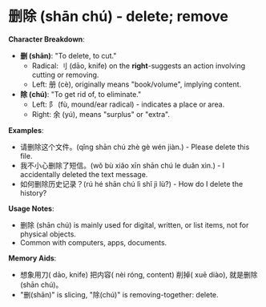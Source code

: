 # **删除 (shān chú) - delete; remove**

**Character Breakdown**:  
- **删 (shān)**: "To delete, to cut."
  - Radical: 刂 (dāo, knife) on the **right**-suggests an action involving cutting or removing.
  - Left: 册 (cè), originally means "book/volume", implying content.  
- **除 (chú)**: "To get rid of, to eliminate."
  - Left: 阝 (fù, mound/ear radical) - indicates a place or area.
  - Right: 余 (yú), means "surplus" or "extra".

**Examples**:  
- 请删除这个文件。(qǐng shān chú zhè gè wén jiàn.) - Please delete this file.  
- 我不小心删除了短信。(wǒ bù xiǎo xīn shān chú le duǎn xìn.) - I accidentally deleted the text message.  
- 如何删除历史记录？(rú hé shān chú lì shǐ jì lù?) - How do I delete the history?

**Usage Notes**:  
- 删除 (shān chú) is mainly used for digital, written, or list items, not for physical objects.  
- Common with computers, apps, documents.

**Memory Aids**:  
- 想象用刀( dāo, knife) 把内容( nèi róng, content) 削掉( xuē diào), 就是删除(shān chú)。  
- "删(shān)" is slicing, "除(chú)" is removing-together: delete.